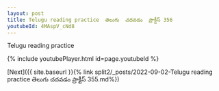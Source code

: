 ```yaml
---
layout: post
title: Telugu reading practice  తెలుగు  చదవడం  ప్రాక్టీస్ 356
youtubeId: 4MAspV_cNd8
---
```

 
 
Telugu reading practice
 
 
 
 
 


{% include youtubePlayer.html id=page.youtubeId %}
 
[Next]({{ site.baseurl }}{% link  split2/_posts/2022-09-02-Telugu reading practice  తెలుగు  చదవడం  ప్రాక్టీస్ 355.md%})
 
